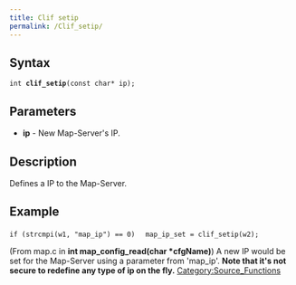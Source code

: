 ```yaml
---
title: Clif setip
permalink: /Clif_setip/
---
```


Syntax
------

`int `**`clif_setip`**`(const char* ip);`

Parameters
----------

-   **ip** - New Map-Server's IP.

Description
-----------

Defines a IP to the Map-Server.

Example
-------

`if (strcmpi(w1, "map_ip") == 0)`
`  map_ip_set = clif_setip(w2);`

(From map.c in **int map_config_read(char \*cfgName)**)
A new IP would be set for the Map-Server using a parameter from 'map_ip'.
**Note that it's not secure to redefine any type of ip on the fly.**
[Category:Source_Functions](Category:Source_Functions)